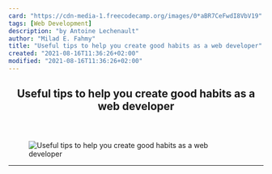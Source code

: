 ```yaml
---
card: "https://cdn-media-1.freecodecamp.org/images/0*aBR7CeFwdI8VbV19"
tags: [Web Development]
description: "by Antoine Lechenault"
author: "Milad E. Fahmy"
title: "Useful tips to help you create good habits as a web developer"
created: "2021-08-16T11:36:26+02:00"
modified: "2021-08-16T11:36:26+02:00"
---
```

<div class="site-wrapper">
<main id="site-main" class="site-main outer">
<div class="inner">
<article class="post-full post tag-web-development tag-tech tag-tips tag-technology tag-self-improvement ">
<header class="post-full-header">
<h1 class="post-full-title">Useful tips to help you create good habits as a web developer</h1>
</header>
<figure class="post-full-image">
<picture>
<source media="(max-width: 700px)" sizes="1px" srcset="data:image/gif;base64,R0lGODlhAQABAIAAAAAAAP///yH5BAEAAAAALAAAAAABAAEAAAIBRAA7 1w">
<source media="(min-width: 701px)" sizes="(max-width: 800px) 400px,
(max-width: 1170px) 700px,
1400px" srcset="https://cdn-media-1.freecodecamp.org/images/0*aBR7CeFwdI8VbV19 300w,
https://cdn-media-1.freecodecamp.org/images/0*aBR7CeFwdI8VbV19 600w,
https://cdn-media-1.freecodecamp.org/images/0*aBR7CeFwdI8VbV19 1000w,
https://cdn-media-1.freecodecamp.org/images/0*aBR7CeFwdI8VbV19 2000w">
<img onerror="this.style.display='none'" src="https://cdn-media-1.freecodecamp.org/images/0*aBR7CeFwdI8VbV19" alt="Useful tips to help you create good habits as a web developer">
</picture>
</figure>
<section class="post-full-content">
<div class="post-content medium-migrated-article">
</div>
<hr>
</section>
</article>
</div>
</main>
</div>
<!-- Google Tag Manager (noscript) -->
<!-- End Google Tag Manager (noscript) -->
